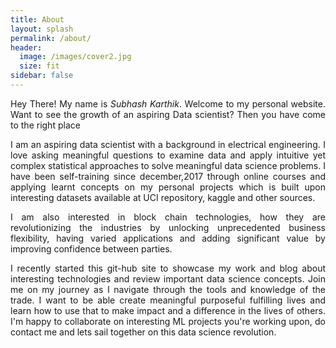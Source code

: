 ```yaml
---
title: About
layout: splash
permalink: /about/
header:
  image: /images/cover2.jpg
  size: fit
sidebar: false
---
```


<style>
body {
text-align: justify}
</style>


Hey There! My name is *Subhash Karthik*. Welcome to my personal website.
Want to see the growth of an aspiring Data scientist? Then you have come to the right place

I am an aspiring data scientist with a background in electrical engineering. I love asking meaningful questions to examine data and apply intuitive yet complex statistical approaches to solve meaningful data science problems. I have been self-training since december,2017 through online courses and applying learnt concepts on my personal projects which is built upon interesting datasets available at UCI repository, kaggle and other sources.

I am also interested in block chain technologies, how they are revolutionizing the industries by unlocking unprecedented business flexibility,  having varied applications and adding significant value by improving confidence between parties.

I recently started this git-hub site to showcase my work and blog about interesting technologies and review important data science concepts. Join me on my journey as I navigate through the tools and knowledge of the trade. I want to be able create meaningful purposeful fulfilling lives and learn how to use that to make impact and a difference in the lives of others. I'm happy to collaborate on interesting ML projects you're working upon, do contact me and lets sail together on this data science revolution.
